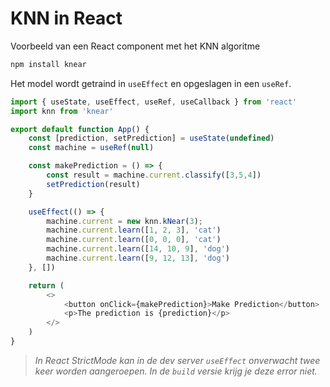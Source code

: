 # KNN in React

Voorbeeld van een React component met het KNN algoritme

```sh
npm install knear
```

Het model wordt getraind in `useEffect` en opgeslagen in een `useRef`.

```js
import { useState, useEffect, useRef, useCallback } from 'react'
import knn from 'knear'

export default function App() {
    const [prediction, setPrediction] = useState(undefined)
    const machine = useRef(null) 

    const makePrediction = () => {
        const result = machine.current.classify([3,5,4])
        setPrediction(result)
    }

    useEffect(() => {
        machine.current = new knn.kNear(3); 
        machine.current.learn([1, 2, 3], 'cat')
        machine.current.learn([0, 0, 0], 'cat')
        machine.current.learn([14, 10, 9], 'dog')
        machine.current.learn([9, 12, 13], 'dog')
    }, [])

    return (
        <>
            <button onClick={makePrediction}>Make Prediction</button>
            <p>The prediction is {prediction}</p>
        </>
    )
}
```
> *In React StrictMode kan in de dev server `useEffect` onverwacht twee keer worden aangeroepen. In de `build` versie krijg je deze error niet.*
